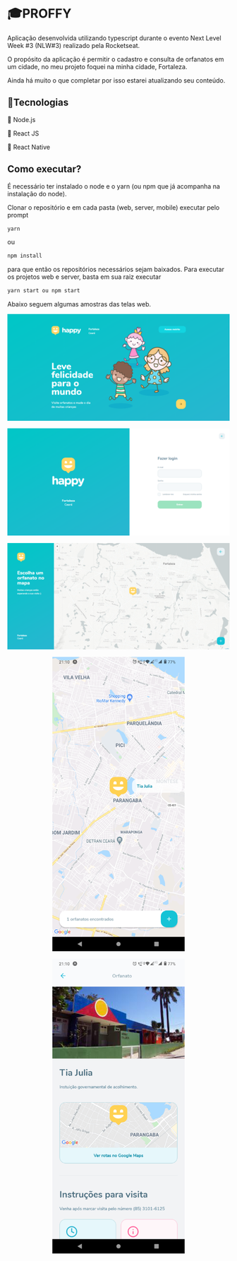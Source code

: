 # 🎓PROFFY

Aplicação desenvolvida utilizando typescript durante o evento Next Level Week #3 (NLW#3) realizado pela Rocketseat. 

O propósito da aplicação é permitir o cadastro e consulta de orfanatos em um cidade, no meu projeto foquei na minha cidade, Fortaleza.

Ainda há muito o que completar por isso estarei atualizando seu conteúdo.

## 📁Tecnologias
📗 Node.js

📘 React JS

📕 React Native

## Como executar?

É necessário ter instalado o node e o yarn (ou npm que já acompanha na instalação do node). 

Clonar o repositório e em cada pasta (web, server, mobile) executar pelo prompt 
```bash
yarn
```
ou
```bash
npm install 
```
para que então os repositórios necessários sejam baixados. Para executar os projetos web e server, basta em sua raiz executar 
```bash
yarn start ou npm start
```
Abaixo seguem algumas amostras das telas web.

<p align="center">
<img  src="https://github.com/carloshrf/happy/blob/master/pictures/landing.png?raw=true"  width="600"/>
</p>

<p align="center">
<img  src="https://github.com/carloshrf/happy/blob/master/pictures/login.png?raw=true"  width="600"/>
</p>

<p align="center">
<img  src="https://github.com/carloshrf/happy/blob/master/pictures/map.png?raw=true"  width="600"/>
</p>

<p align="center">
<img  src="https://github.com/carloshrf/happy/blob/master/pictures/mobilemap.png?raw=true"  width="300"/>
</p>

<p align="center">
<img  src="https://github.com/carloshrf/happy/blob/master/pictures/mobileorphanage.png?raw=true"  width="300"/>
</p>